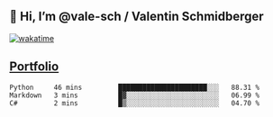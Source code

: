 ## 👋 Hi, I’m @vale-sch / Valentin Schmidberger
[![wakatime](https://wakatime.com/badge/user/7560c813-56c2-4ce8-b378-268c8ee84276.svg)](https://wakatime.com/@7560c813-56c2-4ce8-b378-268c8ee84276)
##  [Portfolio](https://vale-sch.github.io/ValentinSchmidberger/ "Portfolio")
<!--START_SECTION:waka-->

```text
Python     46 mins         ██████████████████████░░░   88.31 %
Markdown   3 mins          █▓░░░░░░░░░░░░░░░░░░░░░░░   06.99 %
C#         2 mins          █▒░░░░░░░░░░░░░░░░░░░░░░░   04.70 %
```

<!--END_SECTION:waka-->

